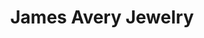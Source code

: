 ---
title: "James Avery Jewelry"
url: /austin/james-avery-jewelry-belterra-village-way/
shop: jewelry
---